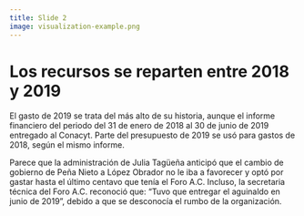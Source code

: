 ```yaml
---
title: Slide 2
image: visualization-example.png
---
```


# Los recursos se reparten entre 2018 y 2019

El gasto de 2019 se trata del más alto de su historia, aunque el informe financiero del periodo del 31 de enero de 2018 al 30 de junio de 2019 entregado al Conacyt. Parte del presupuesto de 2019 se usó para gastos de 2018, según el mismo informe. 

Parece que la administración de Julia Tagüeña anticipó que el cambio de gobierno de Peña Nieto a López Obrador no le iba a favorecer y optó por gastar hasta el último centavo que tenía el Foro A.C. Incluso, la secretaria técnica del Foro A.C. reconoció que: “Tuvo que entregar el aguinaldo en junio de 2019”, debido a que se desconocía el rumbo de la organización.
